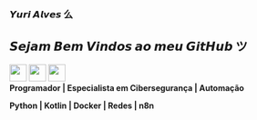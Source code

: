 ### 𝙔𝙪𝙧𝙞 𝘼𝙡𝙫𝙚𝙨 么

## 𝙎𝙚𝙟𝙖𝙢 𝘽𝙚𝙢 𝙑𝙞𝙣𝙙𝙤𝙨 𝙖𝙤 𝙢𝙚𝙪 𝙂𝙞𝙩𝙃𝙪𝙗 ツ

<div>
    <img src = "https://upload.wikimedia.org/wikipedia/commons/3/35/Tux.svg" width = "30">
    <img src = "https://icon.icepanel.io/Technology/svg/Python.svg" width = "30">
    <img src = "https://upload.wikimedia.org/wikipedia/commons/9/9e/UbuntuCoF.svg" width = "30">
</div>

<strong>
Programador | Especialista em Cibersegurança | Automação<strong>

<strong>Python | Kotlin | Docker | Redes | n8n<strong>
